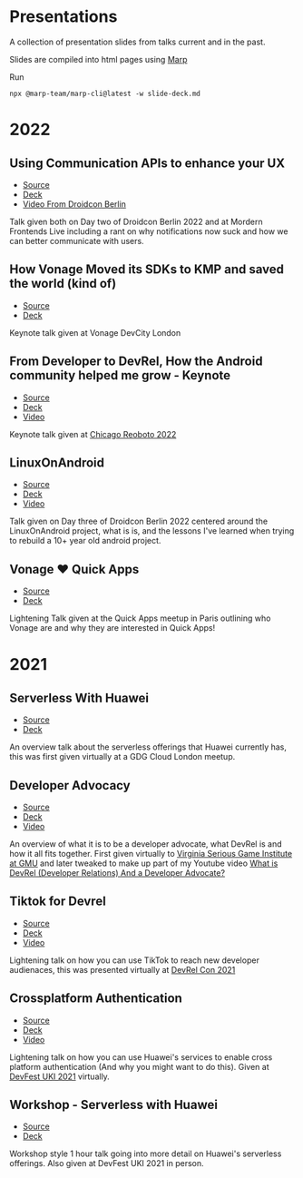# Presentations
A collection of presentation slides from talks current and in the past.

Slides are compiled into html pages using [Marp](https://github.com/marp-team/marp-cli)

Run

```
npx @marp-team/marp-cli@latest -w slide-deck.md
```

# 2022

## Using Communication APIs to enhance your UX

- [Source](https://github.com/devwithzachary/presentations/tree/main/communication-apis-enhance-ux)
- [Deck](https://devwithzachary.github.io/presentations/communication-apis-enhance-ux/deck.html)
- [Video From Droidcon Berlin](https://www.droidcon.com/2022/08/02/using-communication-apis-to-enhance-your-ux-and-reduce-notifications/)

Talk given both on Day two of Droidcon Berlin 2022 and at Mordern Frontends Live including a rant on why notifications now suck and how we can better communicate with users.

## How Vonage Moved its SDKs to KMP and saved the world (kind of)
- [Source](https://github.com/devwithzachary/presentations/tree/main/kotlin-multiplatform-saved-the-world)
- [Deck](https://devwithzachary.github.io/presentations/kotlin-multiplatform-saved-the-world/deck.html)

Keynote talk given at Vonage DevCity London


## From Developer to DevRel, How the Android community helped me grow - Keynote

- [Source](https://github.com/devwithzachary/presentations/tree/main/developer-to-devrel-45minute)
- [Deck](https://devwithzachary.github.io/presentations/developer-to-devrel-45minute/deck.html)
- [Video](https://www.youtube.com/watch?v=YSbUNRpDpas)

Keynote talk given at [Chicago Reoboto 2022](https://chicagoroboto.com/)


## LinuxOnAndroid

- [Source](https://github.com/devwithzachary/presentations/tree/main/linuxonandroid)
- [Deck](https://devwithzachary.github.io/presentations/linuxonandroid/deck.html)
- [Video](https://www.droidcon.com/2022/08/01/linuxonandroid-reviving-a-10-year-old-android-project/)

Talk given on Day three of Droidcon Berlin 2022 centered around the LinuxOnAndroid project, what is is, and the lessons I've learned when trying to rebuild a 10+ year old android project.

## Vonage ❤️ Quick Apps

- [Source](https://github.com/devwithzachary/presentations/tree/main/vonage-quickapps-meetup)
- [Deck](https://devwithzachary.github.io/presentations/vonage-quickapps-meetup/deck.html)

Lightening Talk given at the Quick Apps meetup in Paris outlining who Vonage are and why they are interested in Quick Apps!

# 2021
## Serverless With Huawei

- [Source](https://github.com/devwithzachary/presentations/tree/main/serverless-with-huawei)
- [Deck](https://devwithzachary.github.io/presentations/serverless-with-huawei/deck.html)

An overview talk about the serverless offerings that Huawei currently has, this was first given virtually at a GDG Cloud London meetup.

## Developer Advocacy

- [Source](https://github.com/devwithzachary/presentations/tree/main/developer-advocacy)
- [Deck](https://devwithzachary.github.io/presentations/developer-advocacy/deck.html)
- [Video](https://www.youtube.com/watch?v=wOPqL-yGE_o)

An overview of what it is to be a developer advocate, what DevRel is and how it all fits together.
First given virtually to [Virginia Serious Game Institute at GMU](https://www.youtube.com/watch?v=Ts_jQdA6DNE) and later tweaked to make up part of my Youtube video [What is DevRel (Developer Relations) And a Developer Advocate?](https://www.youtube.com/watch?v=wOPqL-yGE_o)

## Tiktok for Devrel

- [Source](https://github.com/devwithzachary/presentations/tree/main/tiktok-for-devrel)
- [Deck](https://devwithzachary.github.io/presentations/tiktok-for-devrel/deck.html)
- [Video](https://www.youtube.com/watch?v=y9CFTboEOmE&ab_channel=DevRel)

Lightening talk on how you can use TikTok to reach new developer audienaces, this was presented virtually at [DevRel Con 2021](https://www.youtube.com/watch?v=y9CFTboEOmE)

## Crossplatform Authentication

- [Source](https://github.com/devwithzachary/presentations/tree/main/crossplatform-authentication)
- [Deck](https://devwithzachary.github.io/presentations/crossplatform-authentication/deck.html)
- [Video](https://www.youtube.com/watch?v=MmrFEo-3acs&t=3139s)

Lightening talk on how you can use Huawei's services to enable cross platform authentication (And why you might want to do this). Given at [DevFest UKI 2021](https://www.youtube.com/watch?v=MmrFEo-3acs&t=3139s) virtually.

## Workshop - Serverless with Huawei

- [Source](https://github.com/devwithzachary/presentations/tree/main/workshop-serverless-with-huawei)
- [Deck](https://devwithzachary.github.io/presentations/workshop-serverless-with-huawei/deck.html)

Workshop style 1 hour talk going into more detail on Huawei's serverless offerings. Also given at DevFest UKI 2021 in person.
